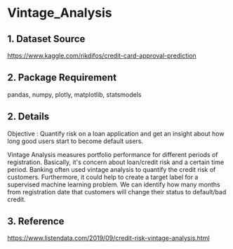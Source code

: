 # Vintage_Analysis

## 1. Dataset Source
https://www.kaggle.com/rikdifos/credit-card-approval-prediction

## 2. Package Requirement
pandas, numpy, plotly, matplotlib, statsmodels

## 2. Details
Objective : Quantify risk on a loan application and get an insight about how long good users start to become default users.

Vintage Analysis measures portfolio performance for different periods of registration. Basically, it's concern about loan/credit risk and a certain time period. Banking often used vintage analysis to quantify the credit risk of customers. Furthermore, it could help to create a target label for a supervised machine learning problem. We can identify how many months from registration date that customers will change their status to default/bad credit. 

## 3. Reference
https://www.listendata.com/2019/09/credit-risk-vintage-analysis.html
